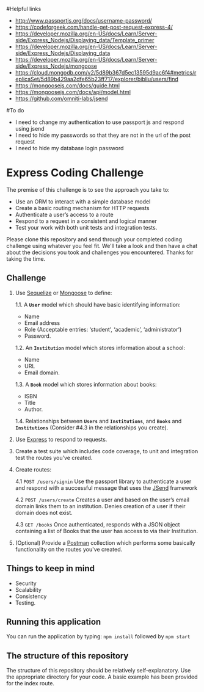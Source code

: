 #Helpful links
- http://www.passportjs.org/docs/username-password/
- https://codeforgeek.com/handle-get-post-request-express-4/
- https://developer.mozilla.org/en-US/docs/Learn/Server-side/Express_Nodejs/Displaying_data/Template_primer
- https://developer.mozilla.org/en-US/docs/Learn/Server-side/Express_Nodejs/Displaying_data
- https://developer.mozilla.org/en-US/docs/Learn/Server-side/Express_Nodejs/mongoose
- https://cloud.mongodb.com/v2/5d89b367d5ec13595d9ac6f4#metrics/replicaSet/5d89b429aa2dfe65b23ff717/explorer/bibliu/users/find
- https://mongoosejs.com/docs/guide.html
- https://mongoosejs.com/docs/api/model.html
- https://github.com/omniti-labs/jsend

#To do
- I need to change my authentication to use passport js and respond using jsend
- I need to hide my passwords so that they are not in the url of the post request
- I need to hide my database login password

# Express Coding Challenge
The premise of this challenge is to see the approach you take to:
- Use an ORM to interact with a simple database model
- Create a basic routing mechanism for HTTP requests
- Authenticate a user’s access to a route
- Respond to a request in a consistent and logical manner
- Test your work with both unit tests and integration tests.

Please clone this repository and send through your completed coding challenge using whatever you feel fit. We'll take a look and then have a chat about the decisions you took and challenges you encountered. Thanks for taking the time.

## Challenge
1. Use [Sequelize](http://docs.sequelizejs.com/manual/installation/getting-started) or [Mongoose](https://mongoosejs.com/) to define:

   1.1. A **`User`** model which should have basic identifying information:
      - Name
      - Email address
      - Role (Acceptable entries: ‘student’, ‘academic’, ‘administrator’)
      - Password.

   1.2. An **`Institution`** model which stores information about a school:
      - Name
      - URL
      - Email domain.
      
   1.3. A **`Book`** model which stores information about books:
      - ISBN
      - Title
      - Author.
      
   1.4. Relationships between **`Users`** and **`Institutions`**, and **`Books`** and **`Institutions`** (Consider #4.3 in the relationships you create).
2. Use [Express](https://expressjs.com/) to respond to requests.
3. Create a test suite which includes code coverage, to unit and integration test the routes you’ve created.
4. Create routes:

    4.1 `POST /users/signin` Use the passport library to authenticate a user and respond with a successful message that uses the [JSend](https://labs.omniti.com/labs/jsend) framework
    
    4.2 `POST /users/create` Creates a user and based on the user’s email domain links them to an institution. Denies creation of a user if their domain does not exist.
    
    4.3 `GET /books` Once authenticated, responds with a JSON object containing a list of Books that the user has access to via their Institution.
5. (Optional) Provide a [Postman](https://www.getpostman.com/) collection which performs some basically functionality on the routes you've created.

## Things to keep in mind
- Security
- Scalability
- Consistency
- Testing.

## Running this application
You can run the application by typing:
`npm install` followed by `npm start` 

## The structure of this repository
The structure of this repository should be relatively self-explanatory. 
Use the appropriate directory for your code. A basic example has been provided for the index route.